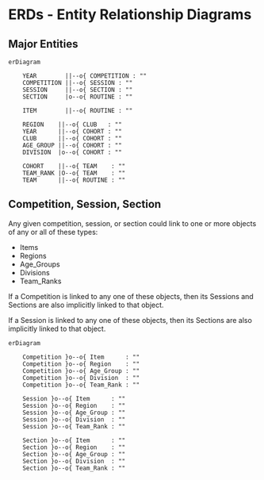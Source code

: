
# ERDs - Entity Relationship Diagrams

## Major Entities

```mermaid
erDiagram

    YEAR        ||--o{ COMPETITION : ""
    COMPETITION ||--o{ SESSION : ""
    SESSION     ||--o{ SECTION : ""
    SECTION     |o--o{ ROUTINE : ""

    ITEM        ||--o{ ROUTINE : ""

    REGION    ||--o{ CLUB   : ""
    YEAR      ||--o{ COHORT : ""
    CLUB      ||--o{ COHORT : ""
    AGE_GROUP ||--o{ COHORT : ""
    DIVISION  |o--o{ COHORT : ""

    COHORT    ||--o{ TEAM    : ""
    TEAM_RANK |O--o{ TEAM    : ""
    TEAM      ||--o{ ROUTINE : ""

```

## Competition, Session, Section

Any given competition, session, or section 
could link to one or more objects of
any or all of these types: 

- Items 
- Regions 
- Age_Groups 
- Divisions 
- Team_Ranks 

If a Competition is linked to any one of these objects, then its Sessions and Sections are also implicitly linked to that object.

If a Session is linked to any one of these objects, then its Sections are also implicitly linked to that object.

```mermaid
erDiagram

    Competition }o--o{ Item      : ""
    Competition }o--o{ Region    : ""
    Competition }o--o{ Age_Group : ""
    Competition }o--o{ Division  : ""
    Competition }o--o{ Team_Rank : ""

    Session }o--o{ Item      : ""
    Session }o--o{ Region    : ""
    Session }o--o{ Age_Group : ""
    Session }o--o{ Division  : ""
    Session }o--o{ Team_Rank : ""

    Section }o--o{ Item      : ""
    Section }o--o{ Region    : ""
    Section }o--o{ Age_Group : ""
    Section }o--o{ Division  : ""
    Section }o--o{ Team_Rank : ""

```
